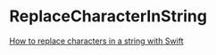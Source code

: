 # ReplaceCharacterInString
[How to replace characters in a string with Swift](https://programmingwithswift.com/how-to-replace-characters-in-string-with-swift/)

